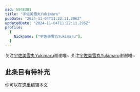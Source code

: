 ```yaml
---
mid: 5948301
title: "宇佐美雪丸Yukimaru"
pubDate: "2024-11-04T11:22:11.296Z"
updatedDate: "2024-11-04T11:22:11.296Z"
profile:
  {
    Nickname: ["宇佐美雪丸Yukimaru"],
  }
---
```


关注[宇佐美雪丸Yukimaru](https://space.bilibili.com/5948301)谢谢喵~ 关注[宇佐美雪丸Yukimaru](https://space.bilibili.com/5948301)谢谢喵~

## 此条目有待补充
你可以在[这里](https://github.com/Yuhanawa/VTuber.ICU-Content/edit/master/v/宇佐美雪丸Yukimaru/index.md)编辑本文

